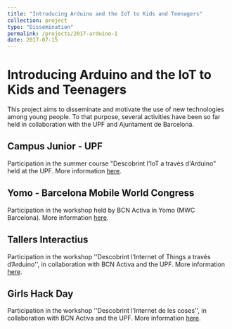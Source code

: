 ```yaml
---
title: "Introducing Arduino and the IoT to Kids and Teenagers"
collection: project
type: "Dissemination"
permalink: /projects/2017-arduino-1
date: 2017-07-15
---
```


# Introducing Arduino and the IoT to Kids and Teenagers

This project aims to disseminate and motivate the use of new technologies among young people. To that purpose, several activities have been so far held in collaboration with the UPF and Ajuntament de Barcelona.

## Campus Junior - UPF
Participation in the summer course "Descobrint l'IoT a través d'Arduino" held at the UPF. More information [here](https://www.upf.edu/web/campus-junior/home/-/asset_publisher/tgk9EUtxRNj6/content/id/8049558/maximized#.WyDezFOFN24).

## Yomo - Barcelona Mobile World Congress
Participation in the workshop held by BCN Activa in Yomo (MWC Barcelona). More information [here](https://www.mwcyomo.com/ca/).

## Tallers Interactius
Participation in the workshop ''Descobrint l’Internet of Things a través d’Arduino'', in collaboration with BCN Activa and the UPF. More information [here](https://www.upf.edu/web/etic/descobrint-l-internet-of-things-a-traves-d-arduino).

## Girls Hack Day 
Participation in the workshop ''Descobrint l’Internet de les coses'', in collaboration with BCN Activa and the UPF. More information [here](https://eventum.upf.edu/21073/detail/girls-hack-day.html).